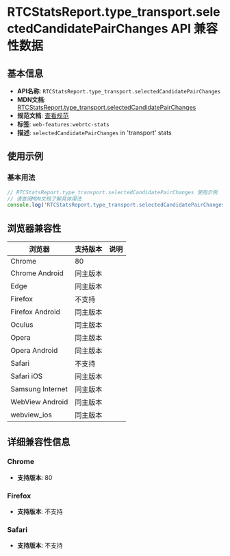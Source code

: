# RTCStatsReport.type_transport.selectedCandidatePairChanges API 兼容性数据

## 基本信息

- **API名称**: `RTCStatsReport.type_transport.selectedCandidatePairChanges`
- **MDN文档**: [RTCStatsReport.type_transport.selectedCandidatePairChanges](https://developer.mozilla.org/docs/Web/API/RTCTransportStats/selectedCandidatePairChanges)
- **规范文档**: [查看规范](https://w3c.github.io/webrtc-stats/#dom-rtctransportstats-selectedcandidatepairchanges)
- **标签**: `web-features:webrtc-stats`
- **描述**: `selectedCandidatePairChanges` in 'transport' stats

## 使用示例

### 基本用法

```javascript
// RTCStatsReport.type_transport.selectedCandidatePairChanges 使用示例
// 请查阅MDN文档了解具体用法
console.log('RTCStatsReport.type_transport.selectedCandidatePairChanges API');
```

## 浏览器兼容性

| 浏览器 | 支持版本 | 说明 |
|--------|----------|------|
| Chrome | 80 |  |
| Chrome Android | 同主版本 |  |
| Edge | 同主版本 |  |
| Firefox | 不支持 |  |
| Firefox Android | 同主版本 |  |
| Oculus | 同主版本 |  |
| Opera | 同主版本 |  |
| Opera Android | 同主版本 |  |
| Safari | 不支持 |  |
| Safari iOS | 同主版本 |  |
| Samsung Internet | 同主版本 |  |
| WebView Android | 同主版本 |  |
| webview_ios | 同主版本 |  |

## 详细兼容性信息

### Chrome

- **支持版本**: 80

### Firefox

- **支持版本**: 不支持

### Safari

- **支持版本**: 不支持

